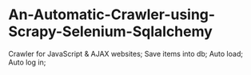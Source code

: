 # An-Automatic-Crawler-using-Scrapy-Selenium-Sqlalchemy
Crawler for JavaScript &amp; AJAX websites; Save items into db; Auto load; Auto log in;
